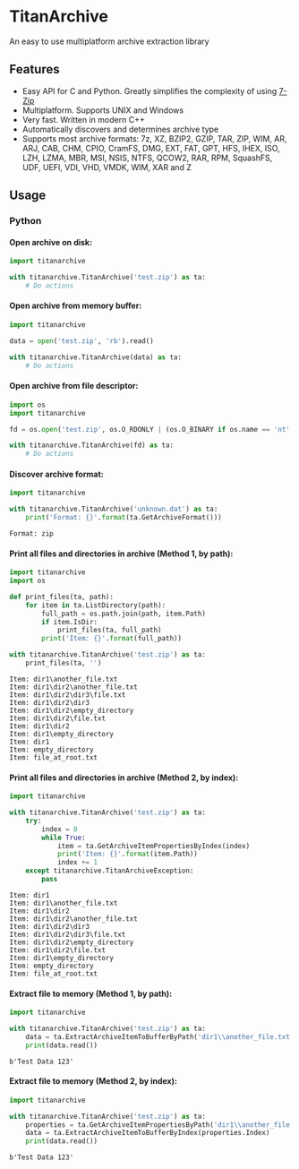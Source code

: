# TitanArchive
An easy to use multiplatform archive extraction library

## Features

* Easy API for C and Python. Greatly simplifies the complexity of using [7-Zip](https://www.7-zip.org/)
* Multiplatform. Supports UNIX and Windows
* Very fast. Written in modern C++
* Automatically discovers and determines archive type
* Supports most archive formats: 7z, XZ, BZIP2, GZIP, TAR, ZIP, WIM, AR, ARJ, CAB, CHM, CPIO, CramFS, DMG, EXT, FAT, GPT, HFS, IHEX, ISO, LZH, LZMA, MBR, MSI, NSIS, NTFS, QCOW2, RAR, RPM, SquashFS, UDF, UEFI, VDI, VHD, VMDK, WIM, XAR and Z

## Usage

### Python

#### Open archive on disk:
```python
import titanarchive

with titanarchive.TitanArchive('test.zip') as ta:
    # Do actions
```

#### Open archive from memory buffer:
```python
import titanarchive

data = open('test.zip', 'rb').read()

with titanarchive.TitanArchive(data) as ta:
    # Do actions
```

#### Open archive from file descriptor:
```python
import os
import titanarchive

fd = os.open('test.zip', os.O_RDONLY | (os.O_BINARY if os.name == 'nt' else 0))

with titanarchive.TitanArchive(fd) as ta:
    # Do actions
```

#### Discover archive format:
```python
import titanarchive

with titanarchive.TitanArchive('unknown.dat') as ta:
    print('Format: {}'.format(ta.GetArchiveFormat()))
```
```console
Format: zip
```

#### Print all files and directories in archive (Method 1, by path):
```python
import titanarchive
import os

def print_files(ta, path):
    for item in ta.ListDirectory(path):
        full_path = os.path.join(path, item.Path)
        if item.IsDir:
            print_files(ta, full_path)
        print('Item: {}'.format(full_path))

with titanarchive.TitanArchive('test.zip') as ta:
    print_files(ta, '')
```
```console
Item: dir1\another_file.txt
Item: dir1\dir2\another_file.txt
Item: dir1\dir2\dir3\file.txt
Item: dir1\dir2\dir3
Item: dir1\dir2\empty_directory
Item: dir1\dir2\file.txt
Item: dir1\dir2
Item: dir1\empty_directory
Item: dir1
Item: empty_directory
Item: file_at_root.txt
```

#### Print all files and directories in archive (Method 2, by index):
```python
import titanarchive

with titanarchive.TitanArchive('test.zip') as ta:
    try:
        index = 0
        while True:
            item = ta.GetArchiveItemPropertiesByIndex(index)
            print('Item: {}'.format(item.Path))
            index += 1
    except titanarchive.TitanArchiveException:
        pass
```
```console
Item: dir1
Item: dir1\another_file.txt
Item: dir1\dir2
Item: dir1\dir2\another_file.txt
Item: dir1\dir2\dir3
Item: dir1\dir2\dir3\file.txt
Item: dir1\dir2\empty_directory
Item: dir1\dir2\file.txt
Item: dir1\empty_directory
Item: empty_directory
Item: file_at_root.txt
```

#### Extract file to memory (Method 1, by path):
```python
import titanarchive

with titanarchive.TitanArchive('test.zip') as ta:
    data = ta.ExtractArchiveItemToBufferByPath('dir1\\another_file.txt')
    print(data.read())
```
```console
b'Test Data 123'
```

#### Extract file to memory (Method 2, by index):
```python
import titanarchive

with titanarchive.TitanArchive('test.zip') as ta:
    properties = ta.GetArchiveItemPropertiesByPath('dir1\\another_file.txt')
    data = ta.ExtractArchiveItemToBufferByIndex(properties.Index)
    print(data.read())
```
```console
b'Test Data 123'
```
